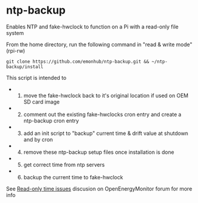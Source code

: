 ntp-backup
==========

Enables NTP and fake-hwclock to function on a Pi with a read-only file system

From the home directory, run the following command in "read & write mode" (rpi-rw)

    git clone https://github.com/emonhub/ntp-backup.git && ~/ntp-backup/install

This script is intended to
- 1) move the fake-hwclock back to it's original location if used on OEM SD card image
- 2) comment out the existing fake-hwclocks cron entry and create a ntp-backup cron entry
- 3) add an init script to "backup" current time & drift value at shutdown and by cron
- 4) remove these ntp-backup setup files once installation is done
- 5) get correct time from ntp servers
- 6) backup the current time to fake-hwclock

See [Read-only time issues](http://openenergymonitor.org/emon/node/5877) discusion on OpenEnergyMonitor forum for more info
